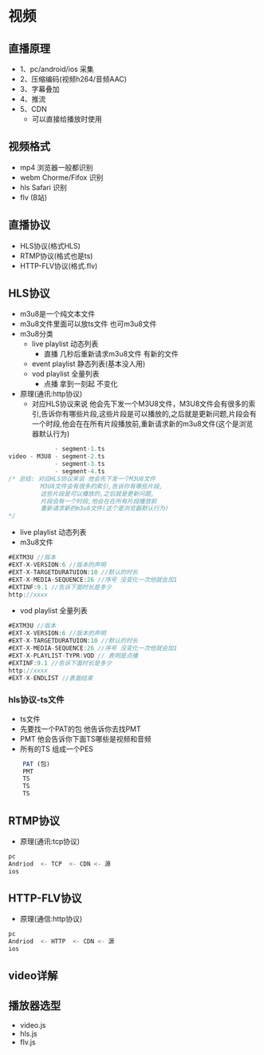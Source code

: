 # 视频

## 直播原理
  - 1、pc/android/ios 采集
  - 2、压缩编码(视频h264/音频AAC)
  - 3、字幕叠加
  - 4、推流
  - 5、CDN
    - 可以直接给播放时使用
## 视频格式
  - mp4   浏览器一般都识别
  - webm  Chorme/Fifox 识别 
  - hls   Safari 识别
  - flv   (B站)

## 直播协议
  - HLS协议(格式HLS)
  - RTMP协议(格式也是ts)
  - HTTP-FLV协议(格式.flv)

## HLS协议
- m3u8是一个纯文本文件
- m3u8文件里面可以放ts文件 也可m3u8文件
- m3u8分类
  - live playlist 动态列表
    - 直播 几秒后重新请求m3u8文件 有新的文件
  - event playlist 静态列表(基本没人用)
  - vod playlist  全量列表
    - 点播  拿到一刻起 不变化
- 原理(通讯:http协议)
  - 对应HLS协议来说 他会先下发一个M3U8文件，M3U8文件会有很多的索引,告诉你有哪些片段,这些片段是可以播放的,之后就是更新问题,片段会有一个时段,他会在在所有片段播放前,重新请求新的m3u8文件(这个是浏览器默认行为)
```js
             - segment-1.ts
video - M3U8 - segment-2.ts
             - segment-3.ts
             - segment-4.ts
/* 总结: 对应HLS协议来说 他会先下发一个M3U8文件
         M3U8文件会有很多的索引,告诉你有哪些片段,
         这些片段是可以播放的,之后就是更新问题,
         片段会有一个时段,他会在在所有片段播放前
         重新请求新的m3u8文件(这个是浏览器默认行为)
*/
```
-  live playlist 动态列表
- m3u8文件
```js
#EXTM3U //版本
#EXT-X-VERSION:6 //版本的声明
#EXT-X-TARGETDURATUION:10 //默认的时长
#EXT-X-MEDIA-SEQUENCE:26 //序号 没变化一次他就会加1
#EXTINF:9.1 //告诉下面时长是多少
http://xxxx

```
-  vod playlist  全量列表
```js
#EXTM3U //版本
#EXT-X-VERSION:6 //版本的声明
#EXT-X-TARGETDURATUION:10 //默认的时长
#EXT-X-MEDIA-SEQUENCE:26 //序号 没变化一次他就会加1
#EXT-X-PLAYLIST-TYPR:VOD // 表明是点播
#EXTINF:9.1 //告诉下面时长是多少
http://xxxx
#EXT-X-ENDLIST //表面结束
```

### hls协议-ts文件 
- ts文件
- 先要找一个PAT的包 他告诉你去找PMT
- PMT 他会告诉你下面TS哪些是视频和音频
- 所有的TS 组成一个PES
```js
    PAT (包) 
    PMT     
    TS
    TS
    TS
```
## RTMP协议
- 原理(通讯:tcp协议)
```js
pc
Andriod  <- TCP  <- CDN <- 源
ios
```
## HTTP-FLV协议
- 原理(通信:http协议)
```js
pc
Andriod  <- HTTP  <- CDN <- 源
ios
```

## video详解


## 播放器选型
- video.js
- hls.js
- flv.js